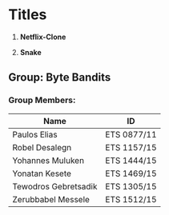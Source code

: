 # Titles

1. **Netflix-Clone**
   
2. **Snake**

## Group: Byte Bandits

### Group Members:
| Name                | ID            |
|---------------------|---------------|
| Paulos Elias        | ETS 0877/11   |
| Robel Desalegn      | ETS 1157/15   |
| Yohannes Muluken    | ETS 1444/15   |
| Yonatan Kesete      | ETS 1469/15   |
| Tewodros Gebretsadik| ETS 1305/15   |
| Zerubbabel Messele  | ETS 1512/15   |
